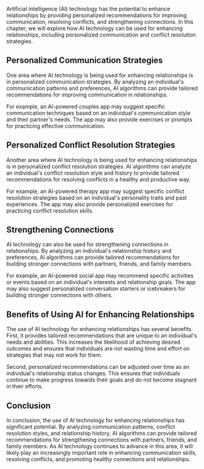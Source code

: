 
Artificial intelligence (AI) technology has the potential to enhance relationships by providing personalized recommendations for improving communication, resolving conflicts, and strengthening connections. In this chapter, we will explore how AI technology can be used for enhancing relationships, including personalized communication and conflict resolution strategies.

Personalized Communication Strategies
-------------------------------------

One area where AI technology is being used for enhancing relationships is in personalized communication strategies. By analyzing an individual's communication patterns and preferences, AI algorithms can provide tailored recommendations for improving communication in relationships.

For example, an AI-powered couples app may suggest specific communication techniques based on an individual's communication style and their partner's needs. The app may also provide exercises or prompts for practicing effective communication.

Personalized Conflict Resolution Strategies
-------------------------------------------

Another area where AI technology is being used for enhancing relationships is in personalized conflict resolution strategies. AI algorithms can analyze an individual's conflict resolution style and history to provide tailored recommendations for resolving conflicts in a healthy and productive way.

For example, an AI-powered therapy app may suggest specific conflict resolution strategies based on an individual's personality traits and past experiences. The app may also provide personalized exercises for practicing conflict resolution skills.

Strengthening Connections
-------------------------

AI technology can also be used for strengthening connections in relationships. By analyzing an individual's relationship history and preferences, AI algorithms can provide tailored recommendations for building stronger connections with partners, friends, and family members.

For example, an AI-powered social app may recommend specific activities or events based on an individual's interests and relationship goals. The app may also suggest personalized conversation starters or icebreakers for building stronger connections with others.

Benefits of Using AI for Enhancing Relationships
------------------------------------------------

The use of AI technology for enhancing relationships has several benefits. First, it provides tailored recommendations that are unique to an individual's needs and abilities. This increases the likelihood of achieving desired outcomes and ensures that individuals are not wasting time and effort on strategies that may not work for them.

Second, personalized recommendations can be adjusted over time as an individual's relationship status changes. This ensures that individuals continue to make progress towards their goals and do not become stagnant in their efforts.

Conclusion
----------

In conclusion, the use of AI technology for enhancing relationships has significant potential. By analyzing communication patterns, conflict resolution styles, and relationship history, AI algorithms can provide tailored recommendations for strengthening connections with partners, friends, and family members. As AI technology continues to advance in this area, it will likely play an increasingly important role in enhancing communication skills, resolving conflicts, and promoting healthy connections and relationships.

